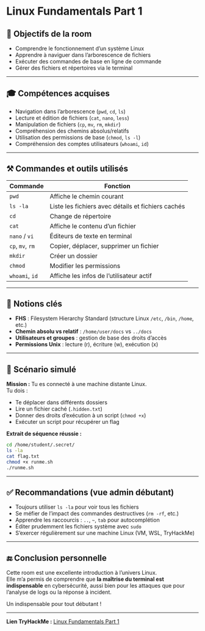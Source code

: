# Linux Fundamentals Part 1

## 🧠 Objectifs de la room

- Comprendre le fonctionnement d’un système Linux
- Apprendre à naviguer dans l’arborescence de fichiers
- Exécuter des commandes de base en ligne de commande
- Gérer des fichiers et répertoires via le terminal

---

## 🎓 Compétences acquises

- Navigation dans l’arborescence (`pwd`, `cd`, `ls`)
- Lecture et édition de fichiers (`cat`, `nano`, `less`)
- Manipulation de fichiers (`cp`, `mv`, `rm`, `mkdir`)
- Compréhension des chemins absolus/relatifs
- Utilisation des permissions de base (`chmod`, `ls -l`)
- Compréhension des comptes utilisateurs (`whoami`, `id`)

---

## ⚒️ Commandes et outils utilisés

| Commande | Fonction |
|----------|----------|
| `pwd` | Affiche le chemin courant |
| `ls -la` | Liste les fichiers avec détails et fichiers cachés |
| `cd` | Change de répertoire |
| `cat` | Affiche le contenu d’un fichier |
| `nano` / `vi` | Éditeurs de texte en terminal |
| `cp`, `mv`, `rm` | Copier, déplacer, supprimer un fichier |
| `mkdir` | Créer un dossier |
| `chmod` | Modifier les permissions |
| `whoami`, `id` | Affiche les infos de l’utilisateur actif |

---

## 📂 Notions clés

- **FHS** : Filesystem Hierarchy Standard (structure Linux `/etc`, `/bin`, `/home`, etc.)
- **Chemin absolu vs relatif** : `/home/user/docs` vs `../docs`
- **Utilisateurs et groupes** : gestion de base des droits d’accès
- **Permissions Unix** : lecture (r), écriture (w), exécution (x)

---

## 🧪 Scénario simulé

**Mission :** Tu es connecté à une machine distante Linux.  
Tu dois :
- Te déplacer dans différents dossiers
- Lire un fichier caché (`.hidden.txt`)
- Donner des droits d’exécution à un script (`chmod +x`)
- Exécuter un script pour récupérer un flag

**Extrait de séquence réussie :**
```bash
cd /home/student/.secret/
ls -la
cat flag.txt
chmod +x runme.sh
./runme.sh
```

---

## ✅ Recommandations (vue admin débutant)

- Toujours utiliser `ls -la` pour voir tous les fichiers
- Se méfier de l’impact des commandes destructives (`rm -rf`, etc.)
- Apprendre les raccourcis : `..`, `~`, `tab` pour autocomplétion
- Éditer prudemment les fichiers système avec `sudo`
- S’exercer régulièrement sur une machine Linux (VM, WSL, TryHackMe)

---

## 🔚 Conclusion personnelle

Cette room est une excellente introduction à l’univers Linux.  
Elle m’a permis de comprendre que **la maîtrise du terminal est indispensable** en cybersécurité, aussi bien pour les attaques que pour l’analyse de logs ou la réponse à incident.

Un indispensable pour tout débutant !

---

**Lien TryHackMe :** [Linux Fundamentals Part 1](https://tryhackme.com/room/linuxfundamentals1)
